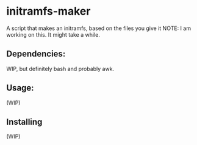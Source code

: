 # initramfs-maker
A script that makes an initramfs, based on the files you give it 
NOTE: I am working on this. It might take a while.

## Dependencies: 
WIP, but definitely bash and probably awk.

## Usage:
(WIP)

## Installing
(WIP)
